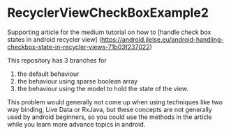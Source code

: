 # RecyclerViewCheckBoxExample2
Supporting article for the medium tutorial on how to [handle check box states in android recycler view]
(https://android.jlelse.eu/android-handling-checkbox-state-in-recycler-views-71b03f237022)

This repository has 3 branches for
1. the default behaviour
2. the behaviour using sparse boolean array
3. the behaviour using the model to hold the state of the view.

This problem would generally not come up when using techniques like two way binding, Live Data or RxJava, but these concepts 
are not generally used by android beginners, so you could use the methods in the article while you learn more advance topics in android.


